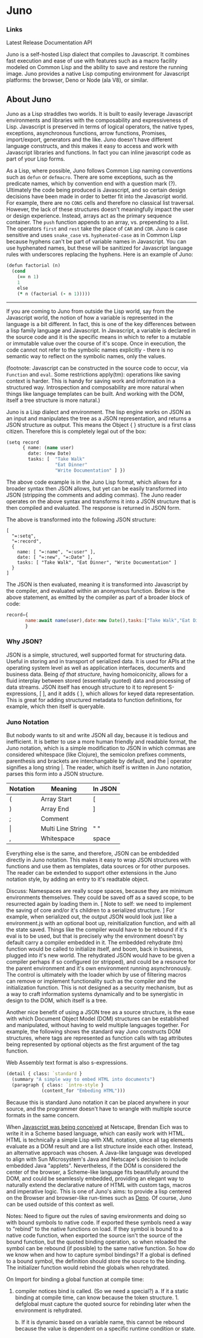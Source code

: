 Juno 
====

### Links
Latest Release
Documentation
API

Juno is a self-hosted Lisp dialect that compiles to Javascript.  It combines fast execution and ease of use with features such as a macro facility modeled on Common Lisp and the ability to save and restore the running image.  Juno provides a native Lisp computing environment for Javascript platforms: the browser, Deno or Node (ala V8), or similar.


## About Juno

Juno as a Lisp straddles two worlds.  It is built to easily leverage Javascript environments and libraries with the composability and expressiveness of Lisp.  Javascript is preserved in terms of logical operators, the native types, exceptions, asynchronous functions, arrow functions, Promises, import/export, generators and the like.  Juno doesn't have different language constructs, and this makes it easy to access and work with Javascript libraries and functions.  In fact you can inline javascript code as part of your Lisp forms.

As a Lisp, where possible, Juno follows Common Lisp naming conventions such as `defun` or `defmacro`.  There are some exceptions, such as the predicate names, which by convention end with a question mark (?).  Ultimately the code being produced is Javascript, and so certain design decisions have been made in order to better fit into the Javascript world.  For example, there are no `CONS` cells and therefore no classical list traversal.  However, the lack of these structures doesn't meaningfully impact the user or design experience.  Instead, arrays act as the primary sequence container.  The `push` function appends to an array, vs. prepending to a list.  The operators `first` and `rest` take the place of `CAR` and `CDR`.  Juno is case sensitive and uses `snake_case` vs. `hyphenated-case` as in Common Lisp because hyphens can't be part of variable names in Javascript.  You can use hyphenated names, but these will be sanitized for Javascript language rules with underscores replacing the hyphens.  Here is an example of Juno:

```clojure
(defun factorial (n)
  (cond
    (== n 1)
    1
    else
    (* n (factorial (- n 1)))))
```

----

If you are coming to Juno from outside the Lisp world, say from the Javascript world, the notion of how a variable is represented in the language is a bit different.  In fact, this is one of the key differences between a lisp family language and Javascript.  In Javascript, a variable is declared in the source code and it is the specific means in which to refer to a mutable or immutable value over the course of it's scope.  Once in execution, the code cannot not refer to the symbolic names explicitly - there is no semantic way to reflect on the symbolic names, only the values. 


(footnote: Javascript can be constructed in the source code to occur, via `Function` and `eval`.  Some restrictions apply(tm): operations like saving context is harder.  This is handy for saving work and information in a structured way.  Introspection and composability are more natural when things like language templates can be built.  And working with the DOM, itself a tree structure is more natural.)     



Juno is a Lisp dialect and environment.  The lisp engine works on JSON as an input and manipulates the tree as a JSON representation, and returns a JSON structure as output.  This means the Object { } structure is a first class citizen.  Therefore this is completely legal out of the box:

```clojure
(setq record
      { name: (name user)
        date: (new Date)
        tasks: [  "Take Walk"
                  "Eat Dinner"
                  "Write Documentation" ] })
```

The above code example is in the Juno Lisp format, which allows for a broader syntax then JSON allows, but yet can be easily transformed into JSON (stripping the comments and adding commas).  The Juno reader operates on the above syntax and transforms it into a JSON structure that is then compiled and evaluated.  The response is returned in JSON form.  

The above is transformed into the following JSON structure:

```
[
  "=:setq",
  "=:record",
  {
    name: [ "=:name", "=:user" ],
    date: [ "=:new", "=:Date" ],
    tasks: [ "Take Walk", "Eat Dinner", "Write Documentation" ]
  }
]
```
The JSON is then evaluated, meaning it is transformed into Javascript by the compiler, and evaluated within an anonymous function.  Below is the above statement, as emitted by the compiler as part of a broader block of code:

```javascript
record={
       name:await name(user),date:new Date(),tasks:["Take Walk","Eat Dinner","Write Documentation"]
       }
```

### Why JSON?

JSON is a simple, structured, well supported format for structuring data.  Useful in storing and in transport of serialized data.  It is used for APIs at the operating system level as well as application interfaces, documents and business data.  Being *of that structure*, having homoiconicity, allows for a fluid interplay between stored (essentially quoted) data and processing of data streams.  JSON itself has enough structure to it to represent S-expressions, [ ], and it adds { }, which allows for keyed data representation.  This is great for adding structured metadata to function definitions, for example, which then itself is queryable.

### Juno Notation

But nobody wants to sit and write JSON all day, because it is tedious and inefficient.  It is better to use a more human friendly and readable format, the Juno notation, which is a simple modification to JSON in which commas are considered whitespace (like Clojure), the semicolon prefixes comments, parenthesis and brackets are interchangable by default, and the | operator signifies a long string |.  The reader, which itself is written in Juno notation, parses this form into a JSON structure.

| Notation | Meaning         | In JSON
| -------- | --------------- | -------
| (        | Array Start     | [ 
| )        | Array End       | ] 
| ;        | Comment         | 
| \|       | Multi Line String | " " 
| ,        | Whitespace      | space 

Everything else is the same, and therefore, JSON can be embdedded directly in Juno notation.  This makes it easy to wrap JSON structures with functions and use them as templates, data sources or for other purposes.  The reader can be extended to support other extensions in the Juno notation style, by adding an entry to it's readtable object.



Discuss: Namespaces are really scope spaces, because they are minimum environments themselves.  They could be saved off as a saved scope, to be resurrected again by loading them in.  [ Note to self: we need to implement the saving of core and/or it's children to a serialized structure. ] For example, when serialized out, the output JSON would look just like a environment.js with an optional boot up, reinitialization function, and with all the state saved.  Things like the compiler would have to be rebound if it's eval is to be used, but that is precisely why the environment doesn't by default carry a compiler embedded in it.  The embedded rehydrate (tm) function would be called to initialize itself, and boom, back in business, plugged into it's new world.  The rehydrated JSON would have to be given a compiler perhaps if so configured (or stripped), and could be a resource for the parent environment and it's own environment running asynchronously.  The control is ultimately with the loader which by use of filtering macros can remove or implement functionality such as the compiler and the initialization function. This is not designed as a security mechanism, but as a way to craft information systems dynamically and to be synergistic in design to the DOM, which itself is a tree.  

Another nice benefit of using a JSON tree as a source structure, is the ease with which Document Object Model (DOM) structures can be established and manipulated, without having to weld multiple languages together.  For example, the following shows the standard way Juno constructs DOM structures, where tags are represented as function calls with tag attributes being represented by optional objects as the first argument of the tag function.

Web Assembly text format is also s-expressions.

```Clojure
(detail { class: `standard }
  (summary "A simple way to embed HTML into documents")
  (paragraph { class: `intro-style } 
             (content_for "Embeding HTML")))
```

Because this is standard Juno notation it can be placed anywhere in your source, and the programmer doesn't have to wrangle with multiple source formats in the same concern.

When [Javascript was being conceived](https://web.archive.org/web/20200227184037/https://speakingjs.com/es5/ch04.html) at Netscape, Brendan Eich was to write it in a Scheme based language, which can easily work with HTML. HTML is technically a simple Lisp with XML notation, since all tag elements evaluate as a DOM result and are a list structure inside each other.  Instead, an alternative approach was chosen.  A Java-like language was developed to align with Sun Microsystem's Java and Netscape's decision to include embedded Java "applets".  Nevertheless, if the DOM is considered the center of the browser, a Scheme-like language fits beautifully around the DOM, and could be seamlessly embedded, providing an elegant way to naturally extend the declarative nature of HTML with custom tags, macros and imperative logic.  This is one of Juno's aims: to provide a lisp centered on the Browser and browser-like run-times such as [Deno](https://deno.land).  Of course, Juno can be used outside of this context as well.



Notes:
Need to figure out the rules of saving environments and doing so with bound symbols to native code.  If exported these symbols need a way to "rebind" to the native functions on load.  If they symbol is bound to a native code function, when exported the source isn't the source of the bound function, but the quoted binding operation, so when reloaded the symbol can be rebound (if possible) to the same native function.  So how do we know when and how to capture symbol bindings?  If a global is defined to a bound symbol, the definition should store the source to the binding.  The initializer function would rebind the globals when rehydrated.

On Import for binding a global function at compile time:
1. compiler notices bind is called.  (So we need a special?)
   a. If it a static binding at compile time, can know because the token structure.
	   1. defglobal must capture the quoted source for rebinding later when the 
	      environment is rehydrated.
		  
   b. If it is dynamic based on a variable name, this cannot be rebound because 
      the value is dependent on a specific runtime condition or state.
  


		
